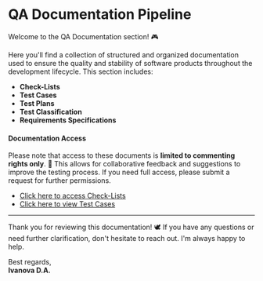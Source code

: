 # QA Documentation Pipeline

Welcome to the QA Documentation section! 🎮

Here you'll find a collection of structured and organized documentation used to ensure the quality and stability of software products throughout the development lifecycle. This section includes:

- **Check-Lists** 
- **Test Cases** 
- **Test Plans**  
- **Test Classification**   
- **Requirements Specifications** 


#### Documentation Access

Please note that access to these documents is **limited to commenting rights only**. 🌟 This allows for collaborative feedback and suggestions to improve the testing process. If you need full access, please submit a request for further permissions.

- [Click here to access Check-Lists](#)  
- [Click here to view Test Cases](#)

---

Thank you for reviewing this documentation! 🕊️ If you have any questions or need further clarification, don't hesitate to reach out. I'm always happy to help.

Best regards,  
**Ivanova D.A.**
